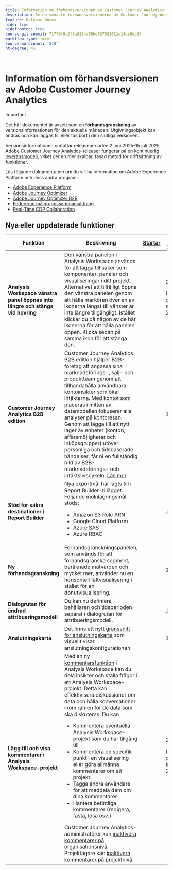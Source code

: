 ```yaml
---
title: Information om förhandsversionen av Customer Journey Analytics
description: Se de senaste förhandsversionerna av Customer Journey Analytics
feature: Release Notes
hide: true
hidefromtoc: true
source-git-commit: 71776f8c2ffa3154d85bd837921011e14ec0ea3f
workflow-type: tm+mt
source-wordcount: '519'
ht-degree: 4%

---
```



# Information om förhandsversionen av Adobe Customer Journey Analytics

>[!IMPORTANT]
>
>Det här dokumentet är avsett som en **förhandsgranskning** av versionsinformationen för den aktuella månaden. Utgivningsobjekt kan ändras och kan läggas till eller tas bort i den slutliga versionen.

Versionsinformationen omfattar releaseperioden 2 juni 2025-15 juli 2025. Adobe Customer Journey Analytics-releaser fungerar på en [kontinuerlig leveransmodell](releases.md), vilket ger en mer skalbar, fasad metod för driftsättning av funktioner.

Läs följande dokumentation om du vill ha information om Adobe Experience Platform och dess andra program:

* [Adobe Experience Platform](https://experienceleague.adobe.com/sv/docs/experience-platform/release-notes/pre-release-notes)
* [Adobe Journey Optimizer](https://experienceleague.adobe.com/sv/docs/journey-optimizer/using/whats-new/release-notes?lang=en)
* [Adobe Journey Optimizer B2B](https://experienceleague.adobe.com/sv/docs/journey-optimizer-b2b/user/release-notes?lang=en)
* [Federerad målgruppssammansättning](https://experienceleague.adobe.com/sv/docs/federated-audience-composition/using/release-notes?lang=en)
* [Real-Time CDP Collaboration](https://experienceleague.adobe.com/sv/docs/real-time-cdp-collaboration/using/latest?lang=en)

## Nya eller uppdaterade funktioner

| Funktion | Beskrivning | [Startar](releases.md) | [Allmän tillgänglighet](releases.md) |
| ----------- | ---------- | ------- | ---- |
| **Analysis Workspace vänstra panel öppnas inte längre och stängs vid hovring** | Den vänstra panelen i Analysis Workspace används för att lägga till saker som komponenter, paneler och visualiseringar i ditt projekt. Alternativet att tillfälligt öppna den vänstra panelen genom att hålla markören över en av ikonerna längst till vänster är inte längre tillgängligt. Istället klickar du på någon av de här ikonerna för att hålla panelen öppen. Klicka sedan på samma ikon för att stänga den. |  | 2 juni 2025 <p>(Ursprungligen planerat att släppas den 29 maj 2025)</p> |
| **Customer Journey Analytics B2B edition** | Customer Journey Analytics B2B edition hjälper B2B-företag att anpassa sina marknadsförings-, sälj- och produktteam genom att tillhandahålla användbara kontoinsikter som ökar intäkterna. Med kontot som placeras i mitten av datamodellen fokuserar alla analyser på kontoresan. Genom att lägga till ett nytt lager av enheter (konton, affärsmöjligheter och inköpsgrupper) utöver personliga och tidsbaserade händelser, får ni en fullständig bild av B2B-marknadsförings- och intäktslivscykeln. [Läs mer](https://experienceleague.adobe.com/sv/docs/analytics-platform/using/cja-overview/cja-b2b/cja-b2b-edition) |  | 18 juni 2025 |
| **Stöd för säkra destinationer i Report Builder** | Nya exportmål har lagts till i Report Builder-tillägget. Följande molnlagringsmål stöds: <ul><li>Amazon S3 Role ARN</li><li>Google Cloud Platform</li><li>Azure SAS</li><li>Azure RBAC</li></ul> |  | Juni 18,2025 |
| **Ny förhandsgranskning** | Förhandsgranskningspanelen, som används för att förhandsgranska segment, beräknade mätvärden och mycket mer, använder nu en horisontell fältvisualisering i stället för en donutvisualisering. |  | 18 juni 2025 |
| **Dialogrutan för ändrad attribueringsmodell** | Du kan nu definiera behållaren och tidsperioden separat i dialogrutan för attribueringsmodell. |  | Juni 18,2025 |
| **Anslutningskarta** | Det finns ett nytt [gränssnitt för anslutningskarta](https://experienceleague.adobe.com/sv/docs/analytics-platform/using/cja-connections/create-connection#connection-map) som visuellt visar anslutningskonfigurationen. |  | 18 juni 2025 |
| **Lägg till och visa kommentarer i Analysis Workspace-projekt** | Med en ny [kommentarsfunktion](https://experienceleague.adobe.com/sv/docs/analytics-platform/using/cja-workspace/build-workspace-project/comment-projects) i Analysis Workspace kan du dela insikter och ställa frågor i ett Analysis Workspace-projekt. Detta kan effektivisera diskussioner om data och hålla konversationer inom ramen för de data som ska diskuteras. Du kan <ul><li>Kommentera eventuella Analysis Workspace-projekt som du har tillgång till</li><li>Kommentera en specifik punkt i en visualisering eller göra allmänna kommentarer om ett projekt</li><li>Tagga andra användare för att meddela dem om dina kommentarer</li><li>Hantera befintliga kommentarer (redigera, fästa, lösa osv.)</li></ul>Customer Journey Analytics-administratörer kan [inaktivera kommentarer på organisationsnivå](https://experienceleague.adobe.com/sv/docs/analytics-platform/using/cja-workspace/user-preferences#ims-organization-preferences). Projektägare kan [inaktivera kommentarer på projektnivå](https://experienceleague.adobe.com/sv/docs/analytics-platform/using/cja-workspace/build-workspace-project/create-projects). |  | 25 juni 2025 <p>(Ursprungligen planerat att släppas den 29 maj 2025)</p> |

